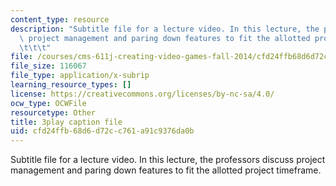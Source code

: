 ```yaml
---
content_type: resource
description: "Subtitle file for a lecture video. In this lecture, the professors discuss\
  \ project management and paring down features to fit the allotted project timeframe.\t\
  \t\t\t"
file: /courses/cms-611j-creating-video-games-fall-2014/cfd24ffb68d6d72cc761a91c9376da0b_Ya8wC2rNQK0.srt
file_size: 116067
file_type: application/x-subrip
learning_resource_types: []
license: https://creativecommons.org/licenses/by-nc-sa/4.0/
ocw_type: OCWFile
resourcetype: Other
title: 3play caption file
uid: cfd24ffb-68d6-d72c-c761-a91c9376da0b
---
```

Subtitle file for a lecture video. In this lecture, the professors discuss project management and paring down features to fit the allotted project timeframe.				